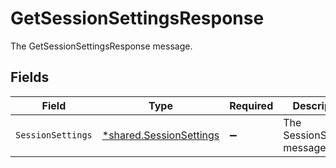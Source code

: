 # GetSessionSettingsResponse

The GetSessionSettingsResponse message.


## Fields

| Field                                                                    | Type                                                                     | Required                                                                 | Description                                                              |
| ------------------------------------------------------------------------ | ------------------------------------------------------------------------ | ------------------------------------------------------------------------ | ------------------------------------------------------------------------ |
| `SessionSettings`                                                        | [*shared.SessionSettings](../../../pkg/models/shared/sessionsettings.md) | :heavy_minus_sign:                                                       | The SessionSettings message.                                             |